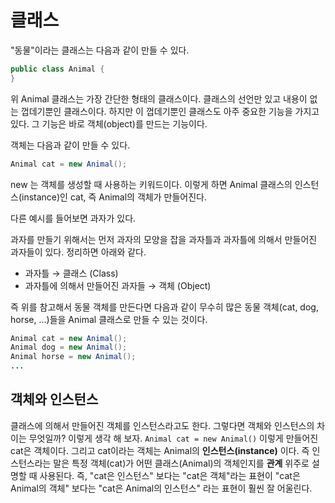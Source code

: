 # 클래스

"동물"이라는 클래스는 다음과 같이 만들 수 있다.

```java
public class Animal {
}
```

위 Animal 클래스는 가장 간단한 형태의 클래스이다. 클래스의 선언만 있고 내용이 없는 껍데기뿐인 클래스이다. 하지만 이 껍데기뿐인 클래스도 아주 중요한 기능을 가지고 있다. 그 기능은 바로 객체(object)를 만드는 기능이다.

객체는 다음과 같이 만들 수 있다.

```java
Animal cat = new Animal();
```

new 는 객체를 생성할 때 사용하는 키워드이다. 이렇게 하면 Animal 클래스의 인스턴스(instance)인 cat, 즉 Animal의 객체가 만들어진다.

다른 예시를 들어보면 과자가 있다.

과자를 만들기 위해서는 먼저 과자의 모양을 잡을 과자틀과 과자틀에 의해서 만들어진 과자들이 있다. 정리하면 아래와 같다.

* 과자틀 → 클래스 (Class)
* 과자틀에 의해서 만들어진 과자들 → 객체 (Object)

즉 위를 참고해서 동물 객체를 만든다면 다음과 같이 무수히 많은 동물 객체(cat, dog, horse, ...)들을 Animal 클래스로 만들 수 있는 것이다.

```java
Animal cat = new Animal();
Animal dog = new Animal();
Animal horse = new Animal();
...
```

## 객체와 인스턴스

클래스에 의해서 만들어진 객체를 인스턴스라고도 한다. 그렇다면 객체와 인스턴스의 차이는 무엇일까? 이렇게 생각 해 보자. `Animal cat = new Animal()` 이렇게 만들어진 cat은 객체이다. 그리고 cat이라는 객체는 Animal의 **인스턴스(instance)** 이다. 즉 인스턴스라는 말은 특정 객체(cat)가 어떤 클래스(Animal)의 객체인지를 **관계** 위주로 설명할 때 사용된다. 즉, "cat은 인스턴스" 보다는 "cat은 객체"라는 표현이 "cat은 Animal의 객체" 보다는 "cat은 Animal의 인스턴스" 라는 표현이 훨씬 잘 어울린다.
